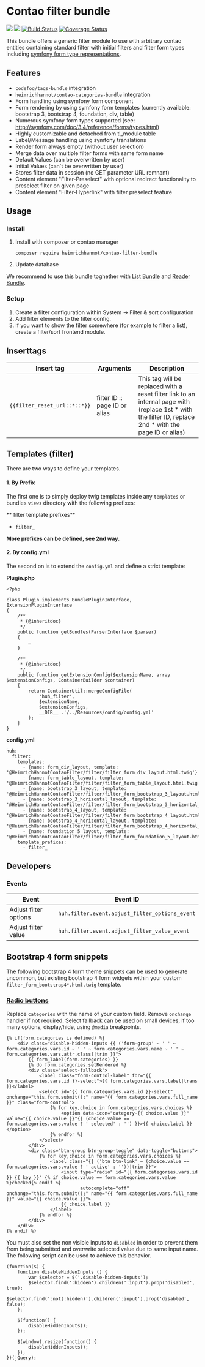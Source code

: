 # Contao filter bundle

![](https://img.shields.io/packagist/v/heimrichhannot/contao-filter-bundle.svg)
![](https://img.shields.io/packagist/dt/heimrichhannot/contao-filter-bundle.svg)
[![Build Status](https://travis-ci.org/heimrichhannot/contao-filter-bundle.svg?branch=master)](https://travis-ci.org/heimrichhannot/contao-filter-bundle)
[![Coverage Status](https://coveralls.io/repos/github/heimrichhannot/contao-filter-bundle/badge.svg?branch=master)](https://coveralls.io/github/heimrichhannot/contao-filter-bundle?branch=master)

This bundle offers a generic filter module to use with arbitrary contao entities containing standard filter with initial filters and filter form types including [symfony form type representations](https://symfony.com/doc/current/reference/forms/types).

## Features

- `codefog/tags-bundle` integration
- `heimrichhannot/contao-categories-bundle` integration
- Form handling using symfony form component 
- Form rendering by using symfony form templates (currently available: bootstrap 3, bootstrap 4, foundation, div, table)
- Numerous symfony form types supported (see: http://symfony.com/doc/3.4/reference/forms/types.html)
- Highly customizable and detached from tl_module table
- Label/Message handling using symfony translations
- Render form always empty (without user selection)
- Merge data over multiple filter forms with same form name
- Default Values (can be overwritten by user)
- Initial Values (can`t be overwritten by user)
- Stores filter data in session (no GET parameter URL remnant)
- Content element "Filter-Preselect" with optional redirect functionality to preselect filter on given page
- Content element "Filter-Hyperlink" with filter preselect feature

## Usage

### Install 
1. Install with composer or contao manager

    ```
    composer require heimrichhannot/contao-filter-bundle
    ```
   
1. Update database

We recommend to use this bundle toghether with [List Bundle](https://github.com/heimrichhannot/contao-list-bundle) and [Reader Bundle](https://github.com/heimrichhannot/contao-reader-bundle).

### Setup

1. Create a filter configuration within System -> Filter & sort configuration
1. Add filter elements to the filter config.
1. If you want to show the filter somewhere (for example to filter a list), create a filter/sort frontend module.

## Inserttags

Insert tag | Arguments | Description
--- | --------- | ------- 
`{{filter_reset_url::*::*}}` | filter ID :: page ID or alias | This tag will be replaced with a reset filter link to an internal page with (replace 1st * with the filter ID, replace 2nd * with the page ID or alias)

## Templates (filter)

There are two ways to define your templates. 

#### 1. By Prefix

The first one is to simply deploy twig templates inside any `templates` or bundles `views` directory with the following prefixes:

** filter template prefixes**

- `filter_`

**More prefixes can be defined, see 2nd way.**

#### 2. By config.yml

The second on is to extend the `config.yml` and define a strict template:

**Plugin.php**
```
<?php

class Plugin implements BundlePluginInterface, ExtensionPluginInterface
{
    /**
     * {@inheritdoc}
     */
    public function getBundles(ParserInterface $parser)
    {
        …
    }

    /**
     * {@inheritdoc}
     */
    public function getExtensionConfig($extensionName, array $extensionConfigs, ContainerBuilder $container)
    {
        return ContainerUtil::mergeConfigFile(
            'huh_filter',
            $extensionName,
            $extensionConfigs,
            __DIR__ .'/../Resources/config/config.yml'
        );
    }
}
```

**config.yml**
```
huh:
  filter:
    templates:
      - {name: form_div_layout, template: '@HeimrichHannotContaoFilter/filter/filter_form_div_layout.html.twig'}
      - {name: form_table_layout, template: '@HeimrichHannotContaoFilter/filter/filter_form_table_layout.html.twig'}
      - {name: bootstrap_3_layout, template: '@HeimrichHannotContaoFilter/filter/filter_form_bootstrap_3_layout.html.twig'}
      - {name: bootstrap_3_horizontal_layout, template: '@HeimrichHannotContaoFilter/filter/filter_form_bootstrap_3_horizontal_layout.html.twig'}
      - {name: bootstrap_4_layout, template: '@HeimrichHannotContaoFilter/filter/filter_form_bootstrap_4_layout.html.twig'}
      - {name: bootstrap_4_horizontal_layout, template: '@HeimrichHannotContaoFilter/filter/filter_form_bootstrap_4_horizontal_layout.html.twig'}
      - {name: foundation_5_layout, template: '@HeimrichHannotContaoFilter/filter/filter_form_foundation_5_layout.html.twig'}
    template_prefixes:
      - filter_
```

## Developers

### Events

Event | Event ID
----- | ---------
Adjust filter options | `huh.filter.event.adjust_filter_options_event`
Adjust filter value | `huh.filter.event.adjust_filter_value_event`

## Bootstrap 4 form snippets

The following bootstrap 4 form theme snippets can be used to generate uncommon, but existing bootstrap 4 form widgets within your custom `filter_form_bootstrap4*.html.twig` template.

### [Radio buttons](https://getbootstrap.com/docs/4.0/components/buttons/#checkbox-and-radio-buttons)

Replace `categories` with the name of your custom field. Remove `onchange` handler if not required.
Select fallback can be used on small devices, if too many options, display/hide, using `@media` breakpoints. 

```
{% if(form.categories is defined) %}
    <div class="disable-hidden-inputs {{ ('form-group' ~ ' ' ~ form.categories.vars.id ~ ' ' ~ form.categories.vars.name ~ ' ' ~ form.categories.vars.attr.class)|trim }}">
        {{ form_label(form.categories) }}
        {% do form.categories.setRendered %}
        <div class="select-fallback">
            <label class="form-control-label" for="{{ form.categories.vars.id }}-select">{{ form.categories.vars.label|trans }}</label>
            <select id="{{ form.categories.vars.id }}-select" onchange="this.form.submit();" name="{{ form.categories.vars.full_name }}" class="form-control">
                {% for key,choice in form.categories.vars.choices %}
                    <option data-icon="category-{{ choice.value }}" value="{{ choice.value }}"{{ (choice.value == form.categories.vars.value ? ' selected' : '') }}>{{ choice.label }}</option>
                {% endfor %}
            </select>
        </div>
        <div class="btn-group btn-group-toggle" data-toggle="buttons">
            {% for key,choice in form.categories.vars.choices %}
                <label class="{{ ('btn btn-link' ~ (choice.value == form.categories.vars.value ? ' active' : ''))|trim }}">
                    <input type="radio" id="{{ form.categories.vars.id }}_{{ key }}" {% if choice.value == form.categories.vars.value %}checked{% endif %}
                           autocomplete="off" onchange="this.form.submit();" name="{{ form.categories.vars.full_name }}" value="{{ choice.value }}">
                    {{ choice.label }}
                </label>
            {% endfor %}
        </div>
    </div>
{% endif %}
```

You must also set the non visible inputs to `disabled` in order to prevent them from being submitted and overwrite selected value due to same input name.
The following script can be used to achieve this behavior.

```
(function($) {
    function disableHiddenInputs () {
        var $selector = $('.disable-hidden-inputs');
        $selector.find(':hidden').children(':input').prop('disabled', true);
        $selector.find(':not(:hidden)').children(':input').prop('disabled', false);
    };
    
    $(function() {
        disableHiddenInputs();
    });

    $(window).resize(function() {
        disableHiddenInputs();
    });
})(jQuery);
```